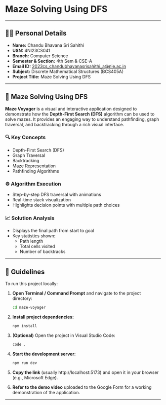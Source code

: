 # Maze Solving Using DFS

---

## 🧑‍💻 Personal Details

- **Name:** Chandu Bhavana Sri Sahithi  
- **USN:** 4NI23CS041  
- **Branch:** Computer Science  
- **Semester & Section:** 4th Sem & CSE-A  
- **Email ID:** 2023cs_chandubhavanasrisahithi_a@nie.ac.in  
- **Subject:** Discrete Mathematical Structures (BCS405A)  
- **Project Title:** Maze Solving Using DFS  

---

## 🧩 Maze Solving Using DFS

**Maze Voyager** is a visual and interactive application designed to demonstrate how the **Depth-First Search (DFS)** algorithm can be used to solve mazes. It provides an engaging way to understand pathfinding, graph traversal, and backtracking through a rich visual interface.

### 🔍 Key Concepts

- Depth-First Search (DFS)  
- Graph Traversal  
- Backtracking  
- Maze Representation  
- Pathfinding Algorithms  

### ⚙️ Algorithm Execution

- Step-by-step DFS traversal with animations  
- Real-time stack visualization  
- Highlights decision points with multiple path choices  

### 📈 Solution Analysis

- Displays the final path from start to goal  
- Key statistics shown:
  - Path length  
  - Total cells visited  
  - Number of backtracks  

---

## 📌 Guidelines

To run this project locally:

1. **Open Terminal / Command Prompt** and navigate to the project directory:
    ```bash
    cd maze-voyager
    ```

2. **Install project dependencies:**
    ```bash
    npm install
    ```

3. **(Optional)** Open the project in Visual Studio Code:
    ```bash
    code .
    ```

4. **Start the development server:**
    ```bash
    npm run dev
    ```

5. **Copy the link** (usually http://localhost:5173) and open it in your browser (e.g., Microsoft Edge).

6. **Refer to the demo video** uploaded to the Google Form for a working demonstration of the application.

---
